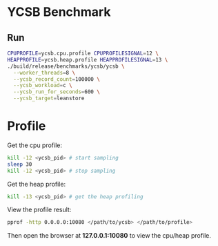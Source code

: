 # YCSB Benchmark

## Run

```sh
CPUPROFILE=ycsb.cpu.profile CPUPROFILESIGNAL=12 \
HEAPPROFILE=ycsb.heap.profile HEAPPROFILESIGNAL=13 \
./build/release/benchmarks/ycsb/ycsb \
  --worker_threads=8 \
  --ycsb_record_count=100000 \
  --ycsb_workload=c \
  --ycsb_run_for_seconds=600 \
  --ycsb_target=leanstore
```

# Profile

Get the cpu profile:

```sh
kill -12 <ycsb_pid> # start sampling
sleep 30
kill -12 <ycsb_pid> # stop sampling
```

Get the heap profile:

```sh
kill -13 <ycsb_pid> # get the heap profiling
```

View the profile result:

```sh
pprof -http 0.0.0.0:10080 </path/to/ycsb> </path/to/profile>
```

Then open the browser at **127.0.0.1:10080** to view the cpu/heap profile.